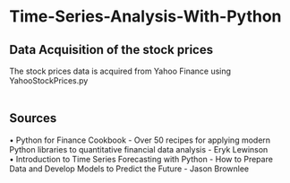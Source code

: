 # Time-Series-Analysis-With-Python

## Data Acquisition of the stock prices
The stock prices data is acquired from Yahoo Finance using YahooStockPrices.py  
<br>

## Sources
• Python for Finance Cookbook - Over 50 recipes for applying modern Python libraries to quantitative financial data analysis - Eryk Lewinson  
• Introduction to Time Series Forecasting with Python - How to Prepare Data and Develop Models to Predict the Future - Jason Brownlee  